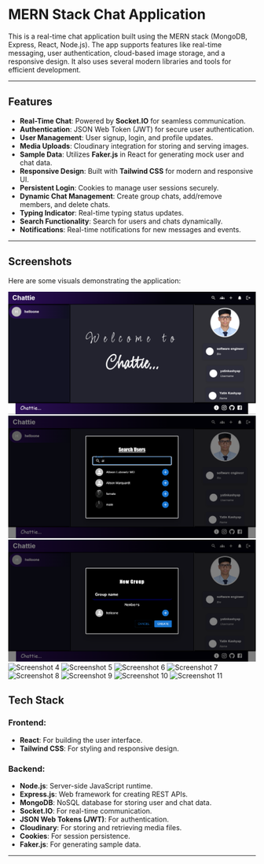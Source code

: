 # MERN Stack Chat Application

This is a real-time chat application built using the MERN stack (MongoDB, Express, React, Node.js). The app supports features like real-time messaging, user authentication, cloud-based image storage, and a responsive design. It also uses several modern libraries and tools for efficient development.

---

## Features

- **Real-Time Chat**: Powered by **Socket.IO** for seamless communication.
- **Authentication**: JSON Web Token (JWT) for secure user authentication.
- **User Management**: User signup, login, and profile updates.
- **Media Uploads**: Cloudinary integration for storing and serving images.
- **Sample Data**: Utilizes **Faker.js** in React for generating mock user and chat data.
- **Responsive Design**: Built with **Tailwind CSS** for modern and responsive UI.
- **Persistent Login**: Cookies to manage user sessions securely.
- **Dynamic Chat Management**: Create group chats, add/remove members, and delete chats.
- **Typing Indicator**: Real-time typing status updates.
- **Search Functionality**: Search for users and chats dynamically.
- **Notifications**: Real-time notifications for new messages and events.

---
## Screenshots

Here are some visuals demonstrating the application:

![Screenshot 1](./Screenshot%202025-07-21%20010452.png)
![Screenshot 2](./Screenshot%202025-07-21%20010534.png)
![Screenshot 3](./Screenshot%202025-07-21%20010559.png)
![Screenshot 4](./screenshots/Screenshot%202025-07-21%20010612.png)
![Screenshot 5](./screenshots/Screenshot%202025-07-21%20011009.png)
![Screenshot 6](./screenshots/Screenshot%202025-07-21%20011056.png)
![Screenshot 7](./screenshots/Screenshot%202025-07-21%20011123.png)
![Screenshot 8](./screenshots/Screenshot%202025-07-21%20011140.png)
![Screenshot 9](./screenshots/Screenshot%202025-07-21%20011150.png)
![Screenshot 10](./screenshots/Screenshot%202025-07-21%20011208.png)
![Screenshot 11](./screenshots/Screenshot%202025-07-21%20011220.png)


## Tech Stack

### Frontend:
- **React**: For building the user interface.
- **Tailwind CSS**: For styling and responsive design.

### Backend:
- **Node.js**: Server-side JavaScript runtime.
- **Express.js**: Web framework for creating REST APIs.
- **MongoDB**: NoSQL database for storing user and chat data.
- **Socket.IO**: For real-time communication.
- **JSON Web Tokens (JWT)**: For authentication.
- **Cloudinary**: For storing and retrieving media files.
- **Cookies**: For session persistence.
- **Faker.js**: For generating sample data.

---
